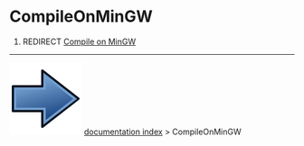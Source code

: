 # CompileOnMinGW
1.  REDIRECT [Compile on MinGW](Compile_on_MinGW.md)



---
![](images/Button_right.svg) [documentation index](../README.md) > CompileOnMinGW
